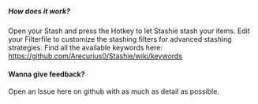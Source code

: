 
##### How does it work?
Open your Stash and press the Hotkey to let Stashie stash your items.
Edit your Filterfile to customize the stashing filters for advanced stashing strategies. 
Find all the available keywords here: https://github.com/Arecurius0/Stashie/wiki/keywords


#### Wanna give feedback?
Open an Issue here on github with as much as detail as possible.
